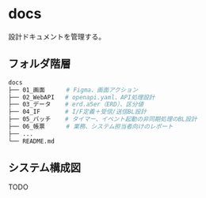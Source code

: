 # docs

設計ドキュメントを管理する。

## フォルダ階層

```sh
docs
├── 01_画面      # Figma、画面アクション
├── 02_WebAPI   # openapi.yaml、API処理設計
├── 03_データ    # erd.a5er（ERD）、区分値
├── 04_IF       # I/F定義＋受信/送信BL設計
├── 05_バッチ    # タイマー、イベント起動の非同期処理のBL設計
├── 06_帳票      # 業務、システム担当者向けのレポート
├── ...
└── README.md
```

## システム構成図

TODO
